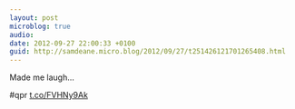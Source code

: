 ```yaml
---
layout: post
microblog: true
audio: 
date: 2012-09-27 22:00:33 +0100
guid: http://samdeane.micro.blog/2012/09/27/t251426121701265408.html
---
```

Made me laugh...

#qpr [t.co/FVHNy9Ak](http://t.co/FVHNy9Ak)
